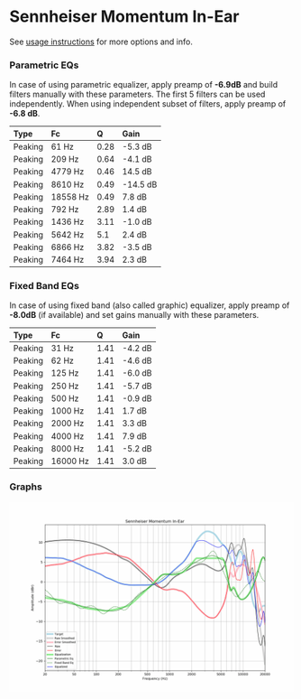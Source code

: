 # Sennheiser Momentum In-Ear
See [usage instructions](https://github.com/jaakkopasanen/AutoEq#usage) for more options and info.

### Parametric EQs
In case of using parametric equalizer, apply preamp of **-6.9dB** and build filters manually
with these parameters. The first 5 filters can be used independently.
When using independent subset of filters, apply preamp of **-6.8 dB**.

| Type    | Fc       |    Q | Gain     |
|:--------|:---------|:-----|:---------|
| Peaking | 61 Hz    | 0.28 | -5.3 dB  |
| Peaking | 209 Hz   | 0.64 | -4.1 dB  |
| Peaking | 4779 Hz  | 0.46 | 14.5 dB  |
| Peaking | 8610 Hz  | 0.49 | -14.5 dB |
| Peaking | 18558 Hz | 0.49 | 7.8 dB   |
| Peaking | 792 Hz   | 2.89 | 1.4 dB   |
| Peaking | 1436 Hz  | 3.11 | -1.0 dB  |
| Peaking | 5642 Hz  | 5.1  | 2.4 dB   |
| Peaking | 6866 Hz  | 3.82 | -3.5 dB  |
| Peaking | 7464 Hz  | 3.94 | 2.3 dB   |

### Fixed Band EQs
In case of using fixed band (also called graphic) equalizer, apply preamp of **-8.0dB**
(if available) and set gains manually with these parameters.

| Type    | Fc       |    Q | Gain    |
|:--------|:---------|:-----|:--------|
| Peaking | 31 Hz    | 1.41 | -4.2 dB |
| Peaking | 62 Hz    | 1.41 | -4.6 dB |
| Peaking | 125 Hz   | 1.41 | -6.0 dB |
| Peaking | 250 Hz   | 1.41 | -5.7 dB |
| Peaking | 500 Hz   | 1.41 | -0.9 dB |
| Peaking | 1000 Hz  | 1.41 | 1.7 dB  |
| Peaking | 2000 Hz  | 1.41 | 3.3 dB  |
| Peaking | 4000 Hz  | 1.41 | 7.9 dB  |
| Peaking | 8000 Hz  | 1.41 | -5.2 dB |
| Peaking | 16000 Hz | 1.41 | 3.0 dB  |

### Graphs
![](./Sennheiser%20Momentum%20In-Ear.png)